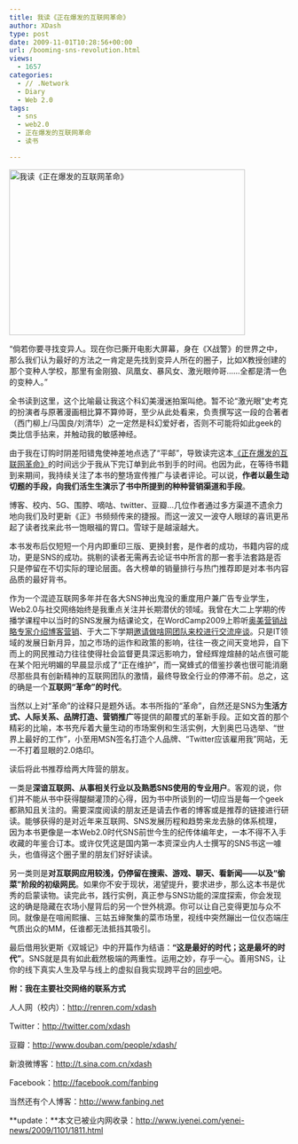 ```yaml
---
title: 我读《正在爆发的互联网革命》
author: XDash
type: post
date: 2009-11-01T10:28:56+00:00
url: /booming-sns-revolution.html
views:
  - 1657
categories:
  - // .Network
  - Diary
  - Web 2.0
tags:
  - sns
  - web2.0
  - 正在爆发的互联网革命
  - 读书

---
```

<img loading="lazy" decoding="async" class="alignnone size-full wp-image-1845" title="我读《正在爆发的互联网革命》" src="http://www.fanbing.net/wp-content/uploads/2009/11/u2856p31t1d6823496f46dt20091010155628.jpg" alt="我读《正在爆发的互联网革命》" width="425" height="299" srcset="http://xdash.one/wp-content/uploads/2009/11/u2856p31t1d6823496f46dt20091010155628.jpg 425w, http://xdash.one/wp-content/uploads/2009/11/u2856p31t1d6823496f46dt20091010155628-300x211.jpg 300w" sizes="(max-width: 425px) 100vw, 425px" />

“倘若你要寻找变异人。现在你已撕开电影大屏幕，身在《X战警》的世界之中，那么我们认为最好的方法之一肯定是先找到变异人所在的圈子，比如X教授创建的那个变种人学校，那里有金刚狼、凤凰女、暴风女、激光眼帅哥……全都是清一色的变种人。”

全书读到这里，这个比喻最让我这个科幻美漫迷拍案叫绝。暂不论“激光眼”史考克的扮演者与原著漫画相比算不算帅哥，至少从此处看来，负责撰写这一段的合著者（西门柳上/马国良/刘清华）之一定然是科幻爱好者，否则不可能将如此geek的类比信手拈来，并触动我的敏感神经。

由于我在订购时阴差阳错鬼使神差地点选了“平邮”，导致读完这本<a href="http://www.douban.com/subject/4019512/" target="_blank">《正在爆发的互联网革命》</a>的时间远少于我从下完订单到此书到手的时间。也因为此，在等待书籍到来期间，我持续关注了本书的整场宣传推广与读者评论。可以说，**作者以最生动切题的手段，向我们活生生演示了书中所提到的种种营销渠道和手段**。

<!--more-->

博客、校内、5G、围脖、嘀咕、twitter、豆瓣&#8230;几位作者通过多方渠道不遗余力地向我们及时更新《正》书频频传来的捷报。而这一波又一波夺人眼球的喜讯更吊起了读者找来此书一饱眼福的胃口。雪球于是越滚越大。

本书发布后仅短短一个月内即重印三版、更换封套，是作者的成功，书籍内容的成功，更是SNS的成功。挑剔的读者无需再去论证书中所言的那一套手法套路是否只是停留在不切实际的理论层面。各大榜单的销量排行与热门推荐即是对本书内容品质的最好背书。

作为一个混迹互联网多年并在各大SNS神出鬼没的重度用户兼广告专业学生，Web2.0与社交网络始终是我重点关注并长期潜伏的领域。我曾在大二上学期的传播学课程中以当时的SNS发展为结课论文，在WordCamp2009上聆听<a href="http://www.fanbing.net/michael-ogilvy-tips-on-blog-marketing.html" target="_blank">奥美营销战略专家介绍博客营销</a>、于大二下学期<a href="http://www.fanbing.net/zuosa-jndx-meeting-minutes.html" target="_blank">邀请做啥网团队来校进行交流座谈</a>。只是IT领域的发展日新月异，加之市场的运作和政策的影响，往往一夜之间天变地异，自下而上的网民推动力往往使得社会监督更具深远影响力，曾经辉煌煊赫的站点很可能在某个阳光明媚的早晨显示成了“正在维护”，而一窝蜂式的借鉴抄袭也很可能消磨尽那些具有创新精神的互联网团队的激情，最终导致全行业的停滞不前。总之，这的确是一个**互联网“革命”的时代**。

当然以上对“革命”的诠释只是题外话。本书所指的“革命”，自然还是SNS为**生活方式、人际关系、品牌打造、营销推广**等提供的颠覆式的革新手段。正如文首的那个精彩的比喻，本书充斥着大量生动的市场案例和生活实例，大到奥巴马选举、“世界上最好的工作”，小至用MSN签名打造个人品牌、“Twitter应该雇用我”网站，无一不打着显眼的2.0烙印。

读后将此书推荐给两大阵营的朋友。

一类是**深谙互联网、从事相关行业以及熟悉SNS使用的专业用户**。客观的说，你们并不能从书中获得醍醐灌顶的心得，因为书中所谈到的一切应当是每一个geek都熟知且关注的。需要深度阅读的朋友还是请去作者的博客或是推荐的链接进行研读。能够获得的是对近年来互联网、SNS发展历程和趋势来龙去脉的体系梳理，因为本书更像是一本Web2.0时代SNS前世今生的纪传体编年史，一本不得不入手收藏的年鉴合订本。或许仅凭这是国内第一本资深业内人士撰写的SNS书这一噱头，也值得这个圈子里的朋友们好好读读。

另一类则是**对互联网应用较浅，仍停留在搜索、游戏、聊天、看新闻——以及“偷菜”阶段的初级网民**。如果你不安于现状，渴望提升，要求进步，那么这本书是优秀的启蒙读物。读完此书，践行实例，真正参与SNS功能的深度探索，你会发现这的确是隐藏在农场小屋背后的另一个世外桃源。你可以让自己变得更加与众不同。就像是在喧闹熙攘、三姑五婶聚集的菜市场里，视线中突然蹦出一位仪态端庄气质出众的MM，任谁都无法抵挡其吸引。

最后借用狄更斯《双城记》中的开篇作为结语：**“这是最好的时代；这是最坏的时代”**。SNS就是具有如此截然极端的两重性。运用之妙，存乎一心。善用SNS，让你的线下真实人生及早与线上的虚拟自我实现跨平台的<a href="http://www.syncoo.com" target="_blank">同步</a>吧。

**附：我在主要社交网络的联系方式**

人人网（校内）：<a href="http://renren.com/xdash" target="_blank">http://renren.com/xdash</a>

Twitter：<a href="http://twitter.com/xdash" target="_blank">http://twitter.com/xdash</a>

豆瓣：<http://www.douban.com/people/xdash/>

新浪微博客：<a href="http://t.sina.com.cn/xdash" target="_blank">http://t.sina.com.cn/xdash</a>

Facebook：<a href="http://facebook.com/fanbing" target="_blank">http://facebook.com/fanbing</a>

当然还有个人博客：<a href="http://www.fanbing.net" target="_blank">http://www.fanbing.net</a>

**update：**本文已被业内网收录：<http://www.iyenei.com/yenei-news/2009/1101/1811.html>